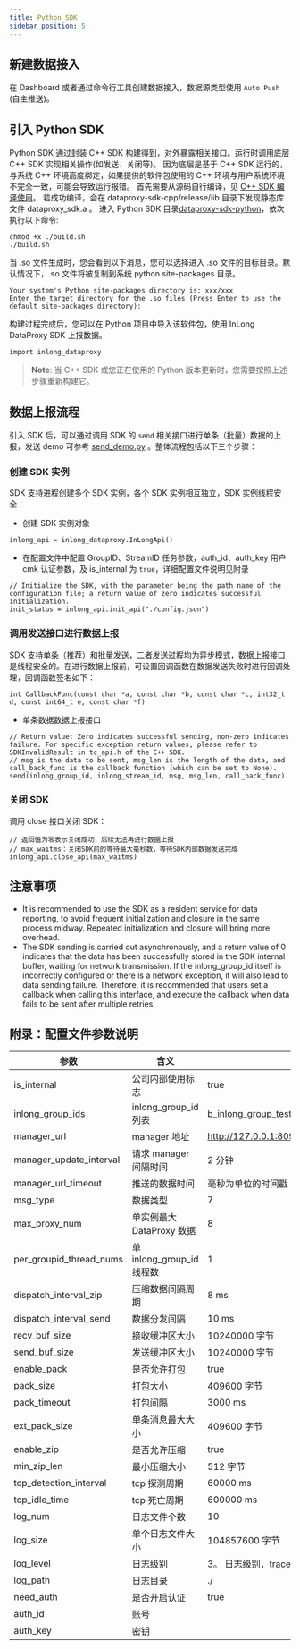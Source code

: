 ```yaml
---
title: Python SDK
sidebar_position: 5
---
```


## 新建数据接入
在 Dashboard 或者通过命令行工具创建数据接入，数据源类型使用 `Auto Push` (自主推送)。

## 引入 Python SDK
 Python SDK 通过封装 C++ SDK 构建得到，对外暴露相关接口。运行时调用底层 C++ SDK 实现相关操作(如发送、关闭等)。
因为底层是基于 C++ SDK 运行的，与系统 C++ 环境高度绑定，如果提供的软件包使用的 C++ 环境与用户系统环境不完全一致，可能会导致运行报错。
首先需要从源码自行编译，见 [C++ SDK 编译使用](https://github.com/apache/inlong/tree/master/inlong-sdk/dataproxy-sdk-twins/dataproxy-sdk-cpp)。
若成功编译，会在 dataproxy-sdk-cpp/release/lib 目录下发现静态库文件 dataproxy_sdk.a 。
进入 Python SDK 目录[dataproxy-sdk-python](https://github.com/apache/inlong/tree/master/inlong-sdk/dataproxy-sdk-twins/dataproxy-sdk-python)，依次执行以下命令:
```shell
chmod +x ./build.sh
./build.sh
```
当 .so 文件生成时，您会看到以下消息，您可以选择进入 .so 文件的目标目录。默认情况下，.so 文件将被复制到系统 python site-packages 目录。
```shell
Your system's Python site-packages directory is: xxx/xxx
Enter the target directory for the .so files (Press Enter to use the default site-packages directory):
```
构建过程完成后，您可以在 Python 项目中导入该软件包，使用 InLong DataProxy SDK 上报数据。
```shell
import inlong_dataproxy
```
> **Note**: 当 C++ SDK 或您正在使用的 Python 版本更新时，您需要按照上述步骤重新构建它。

## 数据上报流程
引入 SDK 后，可以通过调用 SDK 的 `send` 相关接口进行单条（批量）数据的上报，发送 demo 可参考 [send_demo.py](https://github.com/apache/inlong/tree/master/inlong-sdk/dataproxy-sdk-twins/dataproxy-sdk-python/demo) 。整体流程包括以下三个步骤：

### 创建 SDK 实例

 SDK 支持进程创建多个 SDK 实例，各个 SDK 实例相互独立，SDK 实例线程安全：
- 创建 SDK 实例对象

```
inlong_api = inlong_dataproxy.InLongApi()
```
- 在配置文件中配置 GroupID、StreamID 任务参数，auth_id、auth_key 用户 cmk 认证参数，及 is_internal 为 `true`，详细配置文件说明见附录

```
// Initialize the SDK, with the parameter being the path name of the configuration file; a return value of zero indicates successful initialization.
init_status = inlong_api.init_api("./config.json")
```
### 调用发送接口进行数据上报

 SDK 支持单条（推荐）和批量发送，二者发送过程均为异步模式，数据上报接口是线程安全的。在进行数据上报前，可设置回调函数在数据发送失败时进行回调处理，回调函数签名如下：
```
int CallbackFunc(const char *a, const char *b, const char *c, int32_t d, const int64_t e, const char *f)
```
- 单条数据数据上报接口

```
// Return value: Zero indicates successful sending, non-zero indicates failure. For specific exception return values, please refer to SDKInvalidResult in tc_api.h of the C++ SDK.
// msg is the data to be sent, msg_len is the length of the data, and call_back_func is the callback function (which can be set to None).
send(inlong_group_id, inlong_stream_id, msg, msg_len, call_back_func)
```
### 关闭 SDK

调用 close 接口关闭 SDK：
```
// 返回值为零表示关闭成功，后续无法再进行数据上报
// max_waitms：关闭SDK前的等待最大毫秒数，等待SDK内部数据发送完成
inlong_api.close_api(max_waitms)
```
## 注意事项

- It is recommended to use the SDK as a resident service for data reporting, to avoid frequent initialization and closure in the same process midway. Repeated initialization and closure will bring more overhead.
- The SDK sending is carried out asynchronously, and a return value of 0 indicates that the data has been successfully stored in the SDK internal buffer, waiting for network transmission. If the inlong_group_id itself is incorrectly configured or there is a network exception, it will also lead to data sending failure. Therefore, it is recommended that users set a callback when calling this interface, and execute the callback when data fails to be sent after multiple retries.

## 附录：配置文件参数说明
|参数 |含义 |默认值 |
|----------|---------------------|------------------------------------------------------------------|
|is_internal |公司内部使用标志 |true |
|inlong_group_ids |inlong_group_id 列表 |b_inlong_group_test_01, b_inlong_group_test_02 |
|manager_url |manager 地址 |http://127.0.0.1:8099/inlong/manager/openapi/dataproxy/getIpList |
|manager_update_interval |请求 manager 间隔时间 |2 分钟 |
|manager_url_timeout |推送的数据时间 |毫秒为单位的时间戳 |
|msg_type |数据类型 |7 |
|max_proxy_num |单实例最大 DataProxy 数据 |8 |
|per_groupid_thread_nums |单 inlong_group_id 线程数 |1 |
|dispatch_interval_zip |压缩数据间隔周期 |8 ms |
|dispatch_interval_send |数据分发间隔 |10 ms |
|recv_buf_size |接收缓冲区大小 |10240000 字节 |
|send_buf_size |发送缓冲区大小 |10240000 字节 |
|enable_pack |是否允许打包 |true |
|pack_size |打包大小 |409600 字节 |
|pack_timeout |打包间隔 |3000 ms |
|ext_pack_size |单条消息最大大小 |409600 字节 |
|enable_zip |是否允许压缩 |true |
|min_zip_len |最小压缩大小 |512 字节 |
|tcp_detection_interval |tcp 探测周期 |60000 ms |
|tcp_idle_time |tcp 死亡周期 |600000 ms |
|log_num |日志文件个数 |10 |
|log_size |单个日志文件大小 |104857600 字节 |
|log_level |日志级别 |3。 日志级别，trace(4)>debug(3)>info(2)>warn(1)>error(0) |
|log_path |日志目录 |./ |
|need_auth |是否开启认证 |true |
|auth_id |账号 | |
|auth_key |密钥 | |